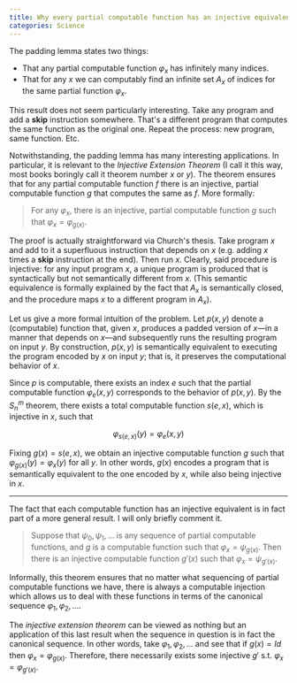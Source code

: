 ```yaml
---
title: Why every partial computable function has an injective equivalent
categories: Science
---
```


The padding lemma states two things:

- That any partial computable function $\varphi_x$ has infinitely many indices.
- That for any $x$ we can computably find an infinite set $A_x$ of indices for
the same partial function $\varphi_x$.

This result does not seem particularly interesting. Take any program and add a
$\textbf{skip}$ instruction somewhere. That's a different program that computes
the same function as the original one. Repeat the process: new program, same
function. Etc.

Notwithstanding, the padding lemma has many interesting applications. In
particular, it is relevant to the *Injective Extension Theorem* (I call it this
way, most books boringly call it theorem number $x$ or $y$). The theorem ensures
that for any partial computable function $f$ there is an injective, partial
computable function $g$ that computes the same as $f$. More formally:

> For any $\varphi_x$, there is an injective, partial computable function $g$
> such that $\varphi_x = \varphi_{g(x)}$.

The proof is actually straightforward via Church's thesis. Take program $x$ and
add to it a superfluous instruction that depends on $x$ (e.g. adding $x$ times a
$\textbf{skip}$ instruction at the end). Then run $x$. Clearly, said procedure
is injective: for any input program $x$, a unique program is produced that is
syntactically but not semantically different from $x$. 
(This semantic equivalence is formally explained by the fact that $A_x$ is
semantically closed, and the procedure maps $x$ to a different program in
$A_x$).

Let us give a more formal intuition of the problem. Let $p(x, y)$ denote a
(computable) function that, given $x$, produces a padded
version of $x$—in a manner that depends on $x$—and subsequently runs the
resulting program on input $y$. By construction, $p(x, y)$ is semantically
equivalent to executing the program encoded by $x$ on input $y$; that is, it
preserves the computational behavior of $x$.

Since $p$ is computable, there exists an index $e$ such that the partial
computable function $\varphi_e(x, y)$ corresponds to the behavior of $p(x, y)$.
By the $S^m_n$ theorem, there exists a total computable function $s(e, x)$,
which is injective in $x$, such that

$$
\varphi_{s(e, x)}(y) = \varphi_e(x, y)
$$

Fixing $g(x) = s(e, x)$, we obtain an injective computable function $g$ such
that $\varphi_{g(x)}(y) = \varphi_x(y)$ for all $y$. In other words, $g(x)$
encodes a program that is semantically equivalent to the one encoded by $x$,
while also being injective in $x$. 

---

The fact that each computable function has an injective equivalent is in fact
part of a more general result. I will only briefly comment it.

> Suppose that $\psi_0, \psi_1, \ldots$ is any sequence of partial computable
> functions, and $g$ is a computable function such that $\varphi_x = \psi_{g(x)}$.
> Then there is an injective computable function $g'(x)$ such that 
$\varphi_x = \psi_{g'(x)}$. 

Informally, this theorem ensures that no matter what sequencing of partial
computable functions we have, there is always a computable injection which
allows us to deal with these functions in terms of the canonical sequence
$\varphi_1, \varphi_2, \ldots$. 

The *injective extension theorem* can be viewed as nothing but an application of
this last result when the sequence in question is in fact the canonical
sequence. In other words, take $\varphi_1, \varphi_2, \ldots$ and see that if
$g(x) = Id$ then $\varphi_x = \varphi_{g(x)}$. Therefore, there necessarily
exists some injective $g'$ s.t. $\varphi_x = \varphi_{g'(x)}$.


